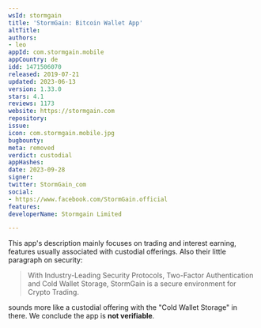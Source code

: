 ```yaml
---
wsId: stormgain
title: 'StormGain: Bitcoin Wallet App'
altTitle: 
authors:
- leo
appId: com.stormgain.mobile
appCountry: de
idd: 1471506070
released: 2019-07-21
updated: 2023-06-13
version: 1.33.0
stars: 4.1
reviews: 1173
website: https://stormgain.com
repository: 
issue: 
icon: com.stormgain.mobile.jpg
bugbounty: 
meta: removed
verdict: custodial
appHashes: 
date: 2023-09-28
signer: 
twitter: StormGain_com
social:
- https://www.facebook.com/StormGain.official
features: 
developerName: Stormgain Limited

---
```


This app's description mainly focuses on trading and interest earning, features
usually associated with custodial offerings. Also their little paragraph on
security:

> With Industry-Leading Security Protocols, Two-Factor Authentication and Cold
  Wallet Storage, StormGain is a secure environment for Crypto Trading.

sounds more like a custodial offering with the "Cold Wallet Storage" in there.
We conclude the app is **not verifiable**.
